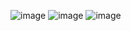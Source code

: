 ![image](https://github.com/user-attachments/assets/ae5b932a-482f-472c-aad1-a4669da54264)
![image](https://github.com/user-attachments/assets/f5e3c86f-4ff9-4a8f-947a-d8a4374b5e31)
![image](https://github.com/user-attachments/assets/b71bb003-901a-4814-a0e6-73a140e368ed)
